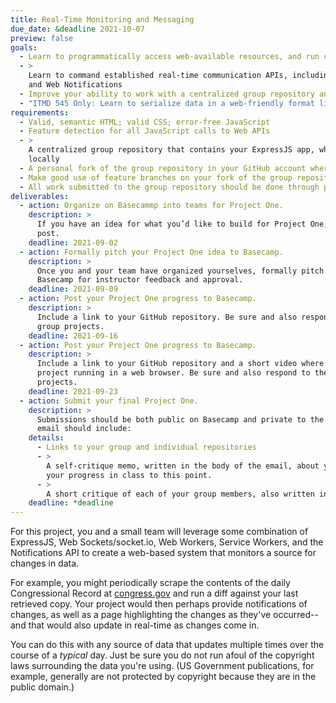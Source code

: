 ```yaml
---
title: Real-Time Monitoring and Messaging
due_date: &deadline 2021-10-07
preview: false
goals:
  - Learn to programmatically access web-available resources, and run comparisons on the results
  - >
    Learn to command established real-time communication APIs, including Web Workers, Web Sockets,
    and Web Notifications
  - Improve your ability to work with a centralized group repository and an individual fork
  - "ITMD 545 Only: Learn to serialize data in a web-friendly format like XML or JSON"
requirements:
  - Valid, semantic HTML; valid CSS; error-free JavaScript
  - Feature detection for all JavaScript calls to Web APIs
  - >
    A centralized group repository that contains your ExpressJS app, which can be cloned and run
    locally
  - A personal fork of the group repository in your GitHub account where you do most of your work
  - Make good use of feature branches on your fork of the group repository
  - All work submitted to the group repository should be done through pull requests on GitHub
deliverables:
  - action: Organize on Basecammp into teams for Project One.
    description: >
      If you have an idea for what you’d like to build for Project One, you might share that in your
      post.
    deadline: 2021-09-02
  - action: Formally pitch your Project One idea to Basecamp.
    description: >
      Once you and your team have organized yourselves, formally pitch your Project One idea on
      Basecamp for instructor feedback and approval.
    deadline: 2021-09-09
  - action: Post your Project One progress to Basecamp.
    description: >
      Include a link to your GitHub repository. Be sure and also respond to the progress of other
      group projects.
    deadline: 2021-09-16
  - action: Post your Project One progress to Basecamp.
    description: >
      Include a link to your GitHub repository and a short video where your group talks through your
      project running in a web browser. Be sure and also respond to the progress of other group
      projects.
    deadline: 2021-09-23
  - action: Submit your final Project One.
    description: >
      Submissions should be both public on Basecamp and private to the instructor’s email. Your
      email should include:
    details:
      - Links to your group and individual repositories
      - >
        A self-critique memo, written in the body of the email, about your work on the project and
        your progress in class to this point.
      - >
        A short critique of each of your group members, also written in the body of the email.
    deadline: *deadline
---
```


For this project, you and a small team will leverage some combination of ExpressJS, Web
Sockets/socket.io, Web Workers, Service Workers, and the Notifications API to create a web-based
system that monitors a source for changes in data.

For example, you might periodically scrape the contents of the daily Congressional Record at
[congress.gov](https://www.congress.gov/congressional-record) and run a diff against your last
retrieved copy. Your project would then perhaps provide notifications of changes, as well as a page
highlighting the changes as they've occurred--and that would also update in real-time as changes
come in.

You can do this with any source of data that updates multiple times over the course of a *typical*
day. Just be sure you do not run afoul of the copyright laws surrounding the data you're using. (US
Government publications, for example, generally are not protected by copyright because they are in
the public domain.)
